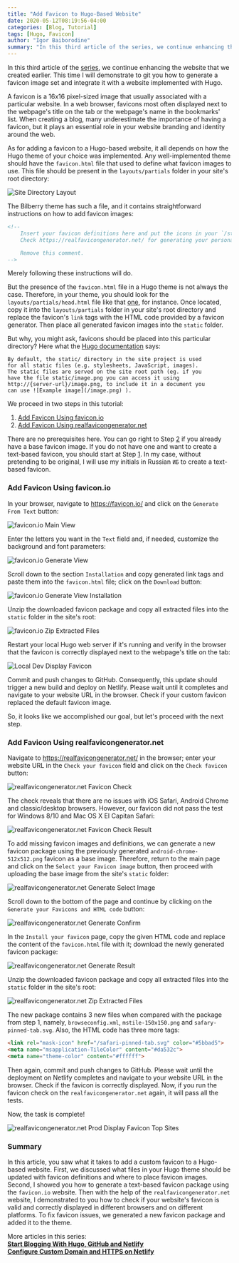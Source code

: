 ```yaml
---
title: "Add Favicon to Hugo-Based Website"
date: 2020-05-12T08:19:56-04:00
categories: [Blog, Tutorial]
tags: [Hugo, Favicon]
author: "Igor Baiborodine"
summary: "In this third article of the series, we continue enhancing the website that we created earlier. This time I will demonstrate to git you how to generate a favicon image set and integrate it with a website implemented with Hugo."
---
```


In this third article of the [series](https://www.kiroule.com/article/building-your-blog-the-geeky-way/), we continue enhancing the website that we created earlier. This time I will demonstrate to git you how to generate a favicon image set and integrate it with a website implemented with Hugo.

A favicon is a 16x16 pixel-sized image that usually associated with a particular website. In a web browser, favicons most often displayed next to the webpage's title on the tab or the webpage's name in the bookmarks' list. When creating a blog, many underestimate the importance of having a favicon, but it plays an essential role in your website branding and identity around the web.

As for adding a favicon to a Hugo-based website, it all depends on how the Hugo theme of your choice was implemented. Any well-implemented theme should have the `favicon.html` file that used to define what favicon images to use. This file should be present in the `layouts/partials` folder in your site's root directory:

![Site Directory Layout](/img/content/article/add-favicon-to-hugo-based-website/site-directory-layout.png)

The Bilberry theme has such a file, and it contains straightforward instructions on how to add favicon images:
```html
<!--
    Insert your favicon definitions here and put the icons in your `/static` folder
    Check https://realfavicongenerator.net/ for generating your personal favicon

    Remove this comment.
-->
```
Merely following these instructions will do.

But the presence of the `favicon.html` file in a Hugo theme is not always the case. Therefore, in your theme, you should look for the `layouts/partials/head.html` file like that [one](https://github.com/lxndrblz/anatole/blob/master/layouts/partials/head.html), for instance. Once located, copy it into the `layouts/partials` folder in your site's root directory and replace the favicon's `link` tags with the HTML code provided by a favicon generator. Then place all generated favicon images into the `static` folder. 

But why, you might ask, favicons should be placed into this particular directory? Here what the [Hugo documentation](https://gohugo.io/content-management/static-files/) says:
```plaintext
By default, the static/ directory in the site project is used 
for all static files (e.g. stylesheets, JavaScript, images). 
The static files are served on the site root path (eg. if you 
have the file static/image.png you can access it using 
http://{server-url}/image.png, to include it in a document you 
can use ![Example image](/image.png) ).
```

We proceed in two steps in this tutorial:

1. [Add Favicon Using favicon.io](#add-favicon-using-faviconio)
2. [Add Favicon Using realfavicongenerator.net](#add-favicon-using-realfavicongeneratornet)

There are no prerequisites here. You can go right to Step [2](#add-favicon-using-realfavicongeneratornet) if you already have a base favicon image. If you do not have one and want to create a text-based favicon, you should start at Step [1](#add-favicon-using-faviconio). In my case, without pretending to be original, I will use my initials in Russian `ИБ` to create a text-based favicon.

### Add Favicon Using favicon.io

In your browser, navigate to https://favicon.io/ and click on the `Generate From Text` button:

![favicon.io Main View](/img/content/article/add-favicon-to-hugo-based-website/favicon-io-main-view.png)

Enter the letters you want in the `Text` field and, if needed, customize the background and font parameters:  

![favicon.io Generate View](/img/content/article/add-favicon-to-hugo-based-website/favicon-io-generate-view.png)

Scroll down to the section `Installation` and copy generated link tags and paste them into the `favicon.html` file; click on the `Download` button:

![favicon.io Generate View Installation](/img/content/article/add-favicon-to-hugo-based-website/favicon-io-generate-view-installation.png)

Unzip the downloaded favicon package and copy all extracted files into the `static` folder in the site's root:

![favicon.io Zip Extracted Files](/img/content/article/add-favicon-to-hugo-based-website/favicon-io-zip-extracted-files.png)

Restart your local Hugo web server if it's running and verify in the browser that the favicon is correctly displayed next to the webpage's title on the tab:

![Local Dev Display Favicon](/img/content/article/add-favicon-to-hugo-based-website/local-dev-display-favicon.png)

Commit and push changes to GitHub. Consequently, this update should trigger a new build and deploy on Netlify. Please wait until it completes and navigate to your website URL in the browser. Check if your custom favicon replaced the default favicon image. 

So, it looks like we accomplished our goal, but let's proceed with the next step.

### Add Favicon Using realfavicongenerator.net

Navigate to https://realfavicongenerator.net/ in the browser; enter your website URL in the `Check your favicon` field and click on the `Check favicon` button:

![realfavicongenerator.net Favicon Check](/img/content/article/add-favicon-to-hugo-based-website/realfavicongenerator-main-view-favicon-check.png)

The check reveals that there are no issues with iOS Safari, Android Chrome and classic/desktop browsers. However, our favicon did not pass the test for Windows 8/10 and Mac OS X EI Capitan Safari:
 
![realfavicongenerator.net Favicon Check Result](/img/content/article/add-favicon-to-hugo-based-website/realfavicongenerator-main-view-favicon-check-result-2.png)

To add missing favicon images and definitions, we can generate a new favicon package using the previously generated `android-chrome-512x512.png` favicon as a base image. Therefore, return to the main page and click on the `Select your Favicon image` button, then proceed with uploading the base image from the site's `static` folder: 

![realfavicongenerator.net Generate Select Image](/img/content/article/add-favicon-to-hugo-based-website/realfavicongenerator-generate-view-select-favicon-image.png)

Scroll down to the bottom of the page and continue by clicking on the `Generate your Favicons and HTML code` button:

![realfavicongenerator.net Generate Confirm](/img/content/article/add-favicon-to-hugo-based-website/realfavicongenerator-generate-view-confirm-generate.png)

In the `Install your favicon` page, copy the given HTML code and replace the content of the `favicon.html` file with it; download the newly generated favicon package:

![realfavicongenerator.net Generate Result](/img/content/article/add-favicon-to-hugo-based-website/realfavicongenerator-generate-view-generate-result.png)

Unzip the downloaded favicon package and copy all extracted files into the `static` folder in the site's root:

![realfavicongenerator.net Zip Extracted Files](/img/content/article/add-favicon-to-hugo-based-website/realfavicongenerator-zip-extracted-files.png)

The new package contains 3 new files when compared with the package from step 1, namely, `browseconfig.xml`, `mstile-150x150.png` and `safary-pinned-tab.svg`. Also, the HTML code has three more tags: 
```html
<link rel="mask-icon" href="/safari-pinned-tab.svg" color="#5bbad5">
<meta name="msapplication-TileColor" content="#da532c">
<meta name="theme-color" content="#ffffff">
```
Then again, commit and push changes to GitHub. Please wait until the deployment on Netlify completes and navigate to your website URL in the browser. Check if the favicon is correctly displayed. Now, if you run the favicon check on the `realfavicongenerator.net` again, it will pass all the tests.

Now, the task is complete!

![realfavicongenerator.net Prod Display Favicon Top Sites](/img/content/article/add-favicon-to-hugo-based-website/prod-display-favicon-top-sites.png)

### Summary
In this article, you saw what it takes to add a custom favicon to a Hugo-based website. First, we discussed what files in your Hugo theme should be updated with favicon definitions and where to place favicon images. Second, I showed you how to generate a text-based favicon package using the `favicon.io` website.  Then with the help of the `realfavicongenerator.net` website, I demonstrated to you how to check if your website's favicon is valid and correctly displayed in different browsers and on different platforms. To fix favicon issues, we generated a new favicon package and added it to the theme.

More articles in this series:  
**[Start Blogging With Hugo, GitHub and Netlify](https://www.kiroule.com/article/start-blogging-with-github-hugo-and-netlify/)**  
**[Configure Custom Domain and HTTPS on Netlify](https://www.kiroule.com/article/configure-custom-domain-and-https-in-netlify/)**  

